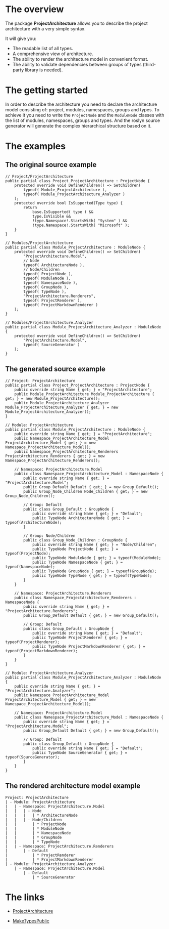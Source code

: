 # The overview

The package **ProjectArchitecture** allows you to describe the project architecture with a very simple syntax.

It will give you:
 - The readable list of all types.
 - A comprehensive view of architecture.
 - The ability to render the architecture model in convenient format.
 - The ability to validate dependencies between groups of types (third-party library is needed).

# The getting started

In order to describe the architecture you need to declare the architecture model consisting of: project, modules, namespaces, groups and types.
To achieve it you need to write the `ProjectNode` and the `ModuleNode` classes with the list of modules, namespaces, groups and types.
And the roslyn source generator will generate the complex hierarchical structure based on it.

# The examples

## The original source example

    // Project/ProjectArchitecture
    public partial class Project_ProjectArchitecture : ProjectNode {
        protected override void DefineChildren() => SetChildren(
            typeof( Module_ProjectArchitecture ),
            typeof( Module_ProjectArchitecture_Analyzer )
        );
        protected override bool IsSupported(Type type) {
            return
                base.IsSupported( type ) &&
                type.IsVisible &&
                !type.Namespace!.StartsWith( "System" ) &&
                !type.Namespace!.StartsWith( "Microsoft" );
        }
    }

    // Modules/ProjectArchitecture
    public partial class Module_ProjectArchitecture : ModuleNode {
        protected override void DefineChildren() => SetChildren(
            "ProjectArchitecture.Model",
            // Node
            typeof( ArchitectureNode ),
            // Node/Children
            typeof( ProjectNode ),
            typeof( ModuleNode ),
            typeof( NamespaceNode ),
            typeof( GroupNode ),
            typeof( TypeNode ),
            "ProjectArchitecture.Renderers",
            typeof( ProjectRenderer ),
            typeof( ProjectMarkdownRenderer )
        );
    }

    // Modules/ProjectArchitecture.Analyzer
    public partial class Module_ProjectArchitecture_Analyzer : ModuleNode {
        protected override void DefineChildren() => SetChildren(
            "ProjectArchitecture.Model",
            typeof( SourceGenerator )
        );
    }

## The generated source example

    // Project: ProjectArchitecture
    public partial class Project_ProjectArchitecture : ProjectNode {
        public override string Name { get; } = "ProjectArchitecture";
        public Module_ProjectArchitecture Module_ProjectArchitecture { get; } = new Module_ProjectArchitecture();
        public Module_ProjectArchitecture_Analyzer Module_ProjectArchitecture_Analyzer { get; } = new Module_ProjectArchitecture_Analyzer();
    }

    // Module: ProjectArchitecture
    public partial class Module_ProjectArchitecture : ModuleNode {
        public override string Name { get; } = "ProjectArchitecture";
        public Namespace_ProjectArchitecture_Model ProjectArchitecture_Model { get; } = new Namespace_ProjectArchitecture_Model();
        public Namespace_ProjectArchitecture_Renderers ProjectArchitecture_Renderers { get; } = new Namespace_ProjectArchitecture_Renderers();
        
        // Namespace: ProjectArchitecture.Model
        public class Namespace_ProjectArchitecture_Model : NamespaceNode {
            public override string Name { get; } = "ProjectArchitecture.Model";
            public Group_Default Default { get; } = new Group_Default();
            public Group_Node_Children Node_Children { get; } = new Group_Node_Children();
            
            // Group: Default
            public class Group_Default : GroupNode {
                public override string Name { get; } = "Default";
                public TypeNode ArchitectureNode { get; } = typeof(ArchitectureNode);
            }

            // Group: Node/Children
            public class Group_Node_Children : GroupNode {
                public override string Name { get; } = "Node/Children";
                public TypeNode ProjectNode { get; } = typeof(ProjectNode);
                public TypeNode ModuleNode { get; } = typeof(ModuleNode);
                public TypeNode NamespaceNode { get; } = typeof(NamespaceNode);
                public TypeNode GroupNode { get; } = typeof(GroupNode);
                public TypeNode TypeNode { get; } = typeof(TypeNode);
            }
        }

        // Namespace: ProjectArchitecture.Renderers
        public class Namespace_ProjectArchitecture_Renderers : NamespaceNode {
            public override string Name { get; } = "ProjectArchitecture.Renderers";
            public Group_Default Default { get; } = new Group_Default();
            
            // Group: Default
            public class Group_Default : GroupNode {
                public override string Name { get; } = "Default";
                public TypeNode ProjectRenderer { get; } = typeof(ProjectRenderer);
                public TypeNode ProjectMarkdownRenderer { get; } = typeof(ProjectMarkdownRenderer);
            }
        }
    }

    // Module: ProjectArchitecture.Analyzer
    public partial class Module_ProjectArchitecture_Analyzer : ModuleNode {
        public override string Name { get; } = "ProjectArchitecture.Analyzer";
        public Namespace_ProjectArchitecture_Model ProjectArchitecture_Model { get; } = new Namespace_ProjectArchitecture_Model();
        
        // Namespace: ProjectArchitecture.Model
        public class Namespace_ProjectArchitecture_Model : NamespaceNode {
            public override string Name { get; } = "ProjectArchitecture.Model";
            public Group_Default Default { get; } = new Group_Default();
            
            // Group: Default
            public class Group_Default : GroupNode {
                public override string Name { get; } = "Default";
                public TypeNode SourceGenerator { get; } = typeof(SourceGenerator);
            }
        }
    }

## The rendered architecture model example

    Project: ProjectArchitecture
    | - Module: ProjectArchitecture
    |   | - Namespace: ProjectArchitecture.Model
    |   |   | - Node
    |   |   |   | * ArchitectureNode
    |   |   | - Node/Children
    |   |       | * ProjectNode
    |   |       | * ModuleNode
    |   |       | * NamespaceNode
    |   |       | * GroupNode
    |   |       | * TypeNode
    |   | - Namespace: ProjectArchitecture.Renderers
    |       | - Default
    |           | * ProjectRenderer
    |           | * ProjectMarkdownRenderer
    | - Module: ProjectArchitecture.Analyzer
        | - Namespace: ProjectArchitecture.Model
            | - Default
                | * SourceGenerator

# The links

 - [ProjectArchitecture](https://github.com/Denis535/ProjectArchitecture)

 - [MakeTypesPublic](https://github.com/Denis535/MakeTypesPublic)
